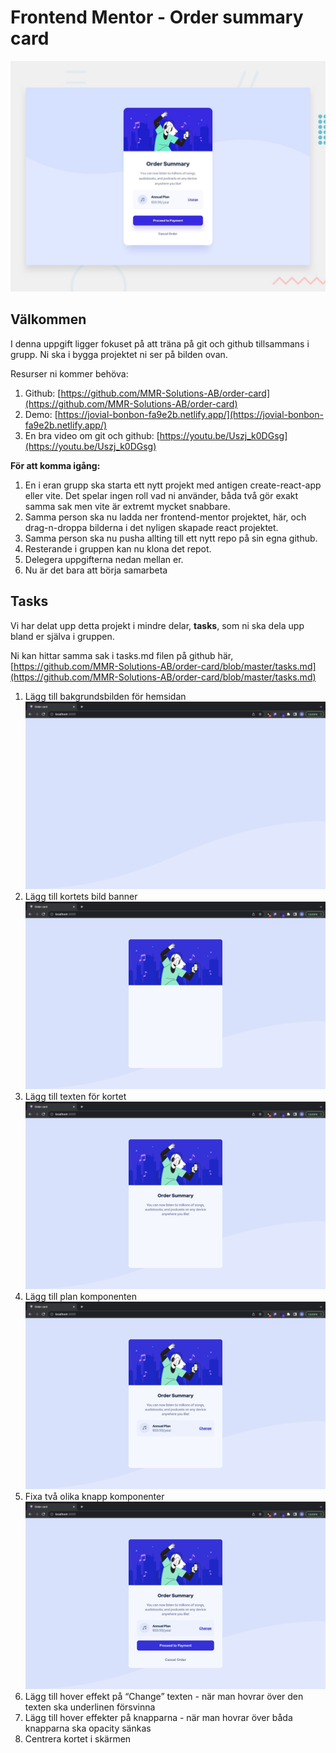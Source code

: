 # Frontend Mentor - Order summary card

![Design preview for the Order summary card coding challenge](./design/desktop-preview.jpg)

## Välkommen

I denna uppgift ligger fokuset på att träna på git och github tillsammans i grupp. Ni ska i bygga projektet ni ser på bilden ovan.

Resurser ni kommer behöva:

1. Github: [https://github.com/MMR-Solutions-AB/order-card](https://github.com/MMR-Solutions-AB/order-card)
2. Demo: [https://jovial-bonbon-fa9e2b.netlify.app/](https://jovial-bonbon-fa9e2b.netlify.app/)
3. En bra video om git och github: [https://youtu.be/Uszj_k0DGsg](https://youtu.be/Uszj_k0DGsg)

**För att komma igång:**

1. En i eran grupp ska starta ett nytt projekt med antigen create-react-app eller vite. Det spelar ingen roll vad ni använder, båda två gör exakt samma sak men vite är extremt mycket snabbare.
2. Samma person ska nu ladda ner frontend-mentor projektet, här, och drag-n-droppa bilderna i det nyligen skapade react projektet.
3. Samma person ska nu pusha allting till ett nytt repo på sin egna github.
4. Resterande i gruppen kan nu klona det repot.
5. Delegera uppgifterna nedan mellan er.
6. Nu är det bara att börja samarbeta

## Tasks

Vi har delat upp detta projekt i mindre delar, **tasks**, som ni ska dela upp bland er själva i gruppen.

Ni kan hittar samma sak i tasks.md filen på github här, [https://github.com/MMR-Solutions-AB/order-card/blob/master/tasks.md](https://github.com/MMR-Solutions-AB/order-card/blob/master/tasks.md)

1. Lägg till bakgrundsbilden för hemsidan
   ![Lägg till bakgrundsbilden för hemsidan](./tasks/Screenshot%202022-05-10%20at%2018.47.51.png)
2. Lägg till kortets bild banner
   ![Lägg till bakgrundsbilden för hemsidan](./tasks/Screenshot%202022-05-10%20at%2018.49.19.png)
3. Lägg till texten för kortet
   ![Lägg till bakgrundsbilden för hemsidan](./tasks/Screenshot%202022-05-10%20at%2018.49.59.png)
4. Lägg till plan komponenten
   ![Lägg till bakgrundsbilden för hemsidan](./tasks/Screenshot%202022-05-10%20at%2018.50.29.png)
5. Fixa två olika knapp komponenter
   ![Lägg till bakgrundsbilden för hemsidan](./tasks/Screenshot%202022-05-10%20at%2018.50.44.png)
6. Lägg till hover effekt på “Change” texten - när man hovrar över den texten ska underlinen försvinna
7. Lägg till hover effekter på knapparna - när man hovrar över båda knapparna ska opacity sänkas
8. Centrera kortet i skärmen

